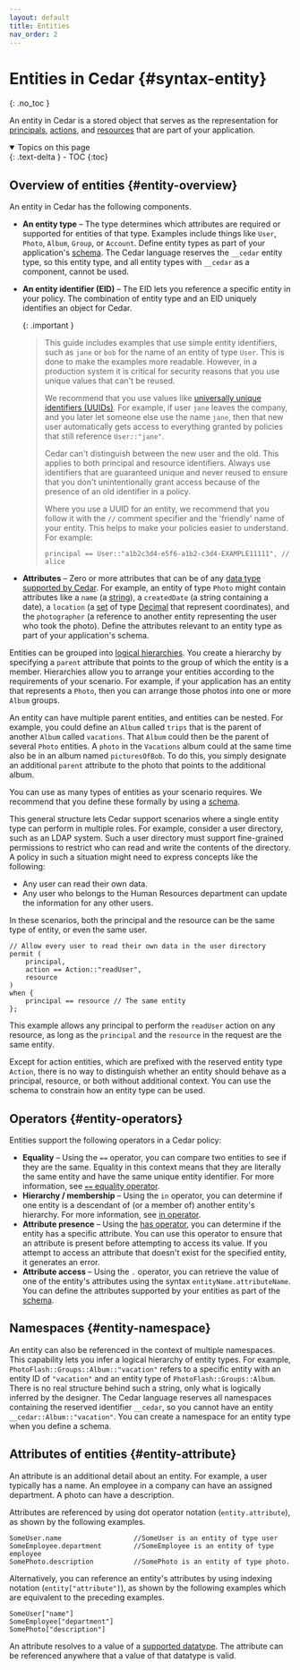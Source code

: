 ```yaml
---
layout: default
title: Entities
nav_order: 2
---
```


# Entities in Cedar {#syntax-entity}
{: .no_toc }

An entity in Cedar is a stored object that serves as the representation for [principals](../policies/syntax-policy.html#term-parc-principal), [actions](../policies/syntax-policy.html#term-parc-action), and [resources](../policies/syntax-policy.html#term-parc-resource) that are part of your application.
<details open markdown="block">
  <summary>
    Topics on this page
  </summary>
  {: .text-delta }
- TOC
{:toc}
</details>

## Overview of entities {#entity-overview}

An entity in Cedar has the following components.

+ **An entity type** &ndash; The type determines which attributes are required or supported for entities of that type. Examples include things like `User`, `Photo`, `Album`, `Group`, or `Account`. Define entity types as part of your application's [schema](../overview/terminology.html#term-schema). The Cedar language reserves the `__cedar` entity type, so this entity type, and all entity types with `__cedar` as a component, cannot be used.
+ **An entity identifier \(EID\)** &ndash; The EID lets you reference a specific entity in your policy. The combination of entity type and an EID uniquely identifies an object for Cedar.

   {: .important }
   >This guide includes examples that use simple entity identifiers, such as `jane` or `bob` for the name of an entity of type `User`. This is done to make the examples more readable. However, in a production system it is critical for security reasons that you use unique values that can't be reused.
   >
   > We recommend that you use values like [universally unique identifiers \(UUIDs\)](https://wikipedia.org/wiki/Universally_unique_identifier). For example, if user `jane` leaves the company, and you later let someone else use the name `jane`, then that new user automatically gets access to everything granted by policies that still reference `User::"jane"`.
   >
   > Cedar can't distinguish between the new user and the old. This applies to both principal and resource identifiers. Always use identifiers that are guaranteed unique and never reused to ensure that you don't unintentionally grant access because of the presence of an old identifier in a policy.  
   >
   > Where you use a UUID for an entity, we recommend that you follow it with the `//` comment specifier and the 'friendly' name of your entity. This helps to make your policies easier to understand. For example:  
   >
   >```cedar
   >principal == User::"a1b2c3d4-e5f6-a1b2-c3d4-EXAMPLE11111", // alice
   >```

+ **Attributes** &ndash; Zero or more attributes that can be of any [data type supported by Cedar](../policies/syntax-datatypes.html). For example, an entity of type `Photo` might contain attributes like a `name` \(a [string](../policies/syntax-datatypes.html#datatype-string)\), a `createdDate` \(a string containing a date\), a `location` \(a [set](../policies/syntax-datatypes.html#datatype-set) of type [Decimal](../policies/syntax-datatypes.html#datatype-decimal) that represent coordinates\), and the `photographer` \(a reference to another entity representing the user who took the photo\). Define the attributes relevant to an entity type as part of your application's schema.

Entities can be grouped into [logical hierarchies](../overview/terminology.html#term-group). You create a hierarchy by specifying a `parent` attribute that points to the group of which the entity is a member. Hierarchies allow you to arrange your entities according to the requirements of your scenario. For example, if your application has an entity that represents a `Photo`, then you can arrange those photos into one or more `Album` groups.

   An entity can have multiple parent entities, and entities can be nested. For example, you could define an `Album` called `trips` that is the parent of another `Album` called `vacations`. That `Album` could then be the parent of several `Photo` entities. A `photo` in the `Vacations` album could at the same time also be in an album named `picturesOfBob`. To do this, you simply designate an additional `parent` attribute to the photo that points to the additional album.

You can use as many types of entities as your scenario requires. We recommend that you define these formally by using a [schema](../overview/terminology.html#term-schema).

This general structure lets Cedar support scenarios where a single entity type can perform in multiple roles. For example, consider a user directory, such as an LDAP system. Such a user directory must support fine-grained permissions to restrict who can read and write the contents of the directory. A policy in such a situation might need to express concepts like the following:

+ Any user can read their own data.
+ Any user who belongs to the Human Resources department can update the information for any other users.

In these scenarios, both the principal and the resource can be the same type of entity, or even the same user.

```cedar
// Allow every user to read their own data in the user directory
permit (
    principal,
    action == Action::"readUser",
    resource
)
when {
    principal == resource // The same entity
};
```

This example allows any principal to perform the `readUser` action on any resource, as long as the `principal` and the `resource` in the request are the same entity.

Except for action entities, which are prefixed with the reserved entity type `Action`, there is no way to distinguish whether an entity should behave as a principal, resource, or both without additional context. You can use the schema to constrain how an entity type can be used.

## Operators {#entity-operators}

Entities support the following operators in a Cedar policy:

+ **Equality** &ndash; Using the `==` operator, you can compare two entities to see if they are the same. Equality in this context means that they are literally the same entity and have the same unique entity identifier. For more information, see [`==` equality operator](../policies/syntax-operators.html#operator-equality).
+ **Hierarchy / membership** &ndash; Using the `in` operator, you can determine if one entity is a descendant of (or a member of) another entity's hierarchy. For more information, see [in operator](../policies/syntax-operators.html#operator-in).
+ **Attribute presence** &ndash; Using the [has operator](../policies/syntax-operators.html#operator-has), you can determine if the entity has a specific attribute. You can use this operator to ensure that an attribute is present before attempting to access its value. If you attempt to access an attribute that doesn't exist for the specified entity, it generates an error.
+ **Attribute access** &ndash; Using the `.` operator, you can retrieve the value of one of the entity's attributes using the syntax `entityName.attributeName`. You can define the attributes supported by your entities as part of the [schema](../schema/schema.html).

## Namespaces {#entity-namespace}

An entity can also be referenced in the context of multiple namespaces. This capability lets you infer a logical hierarchy of entity types. For example, `PhotoFlash::Groups::Album::"vacation"` refers to a specific entity with an entity ID of `"vacation"` and an entity type of `PhotoFlash::Groups::Album`. There is no real structure behind such a string, only what is logically inferred by the designer. The Cedar language reserves all namespaces containing the reserved identifier `__cedar`, so you cannot have an entity `__cedar::Album::"vacation"`. You can create a namespace for an entity type when you define a schema.

## Attributes of entities {#entity-attribute}

An attribute is an additional detail about an entity. For example, a user typically has a name. An employee in a company can have an assigned department. A photo can have a description.

Attributes are referenced by using dot operator notation \(`entity.attribute`\), as shown by the following examples.

```cedar
SomeUser.name                  //SomeUser is an entity of type user
SomeEmployee.department        //SomeEmployee is an entity of type employee
SomePhoto.description          //SomePhoto is an entity of type photo.
```

Alternatively, you can reference an entity's attributes by using indexing notation \(`entity["attribute"]`\), as shown by the following examples which are equivalent to the preceding examples.

```cedar
SomeUser["name"]
SomeEmployee["department"]
SomePhoto["description"]
```

An attribute resolves to a value of a [supported datatype](../policies/syntax-datatypes.html). The attribute can be referenced anywhere that a value of that datatype is valid.
